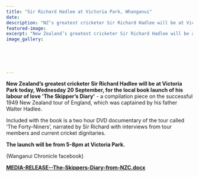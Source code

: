 ```yaml
---
title: "Sir Richard Hadlee at Victoria Park, Whanganui"
date: 
description: "NZ’s greatest cricketer Sir Richard Hadlee will be at Victoria Park today for the local book launch..."
featured-image: 
excerpt: "New Zealand’s greatest cricketer Sir Richard Hadlee will be at Victoria Park today, Wednesday 20 September, for the local book launch of his labour of love 'The Skipper’s Diary'."
image_gallery:
	
	
	
	
	
---
```


<p><strong>New Zealand&rsquo;s greatest cricketer Sir Richard Hadlee will be at Victoria Park today, Wednesday 20 September, for the local book launch of his labour of love 'The Skipper&rsquo;s Diary'</strong> - a compilation piece on the successful 1949 New Zealand tour of England, which was captained by his father Walter Hadlee.</p>
<p>Included with the book is a two hour DVD documentary of the tour called &lsquo;The Forty-Niners&rsquo;, narrated by Sir Richard with interviews from tour members and current cricket dignitaries.</p>
<p><strong>The launch will be from 5-8pm at Victoria Park.</strong></p>
<p>(Wanganui Chronicle facebook)</p>
<p><strong><a href="http://c1940652.r52.cf0.rackcdn.com/59c18ba0b8d39a3d40000087/MEDIA-RELEASE--The-Skippers-Diary-from-NZC.docx">MEDIA-RELEASE--The-Skippers-Diary-from-NZC.docx</a></strong></p>

